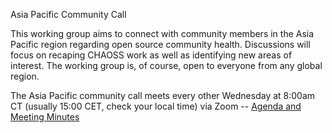 
Asia Pacific Community Call

This working group aims to connect with community members in the Asia Pacific region regarding open source community health. Discussions will focus on recaping CHAOSS work as well as identifying new areas of interest. The working group is, of course, open to everyone from any global region. 

The Asia Pacific community call meets every other Wednesday at 8:00am CT (usually 15:00 CET, check your local time) via Zoom -- [Agenda and Meeting Minutes](https://docs.google.com/document/d/17S89h-0MpMA0fzkxv16LRgK8Nh1Qov7lammjNnPk16E/edit)

